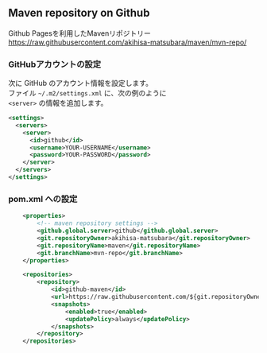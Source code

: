 ## Maven repository on Github

Github Pagesを利用したMavenリポジトリー  
https://raw.githubusercontent.com/akihisa-matsubara/maven/mvn-repo/  

### GitHubアカウントの設定
次に GitHub のアカウント情報を設定します。  
ファイル `~/.m2/settings.xml` に、次の例のように  
`<server>` の情報を追加します。  

```xml
<settings>
  <servers>
    <server>
      <id>github</id>
      <username>YOUR-USERNAME</username>
      <password>YOUR-PASSWORD</password>
    </server>
  </servers>
</settings>
```

### pom.xml への設定
```xml
    <properties>
        <!-- maven repository settings -->
        <github.global.server>github</github.global.server>
        <git.repositoryOwner>akihisa-matsubara</git.repositoryOwner>
        <git.repositoryName>maven</git.repositoryName>
        <git.branchName>mvn-repo</git.branchName>
    </properties>

    <repositories>
        <repository>
            <id>github-maven</id>
            <url>https://raw.githubusercontent.com/${git.repositoryOwner}/${git.repositoryName}/${git.branchName}/</url>
            <snapshots>
                <enabled>true</enabled>
                <updatePolicy>always</updatePolicy>
            </snapshots>
        </repository>
    </repositories>
```
